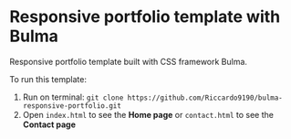 # Responsive portfolio template with Bulma
Responsive portfolio template built with CSS framework Bulma.

To run this template:

1. Run on terminal: `git clone https://github.com/Riccardo9190/bulma-responsive-portfolio.git`
2. Open `index.html` to see the **Home page** or `contact.html` to see the **Contact page**








